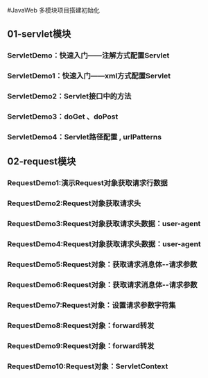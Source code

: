 #JavaWeb 多模块项目搭建初始化
## 01-servlet模块
### ServletDemo：快速入门——注解方式配置Servlet
### ServletDemo1：快速入门——xml方式配置Servlet
### ServletDemo2：Servlet接口中的方法
### ServletDemo3：doGet 、doPost
### ServletDemo4：Servlet路径配置 , urlPatterns

## 02-request模块
### RequestDemo1:演示Request对象获取请求行数据
### RequestDemo2:Request对象获取请求头
### RequestDemo3:Request对象获取请求头数据：user-agent
### RequestDemo4:Request对象获取请求头数据：user-agent
### RequestDemo5:Request对象：获取请求消息体--请求参数
### RequestDemo6:Request对象：获取请求消息体--请求参数
### RequestDemo7:Request对象：设置请求参数字符集
### RequestDemo8:Request对象：forward转发
### RequestDemo9:Request对象：forward转发
### RequestDemo10:Request对象：ServletContext
